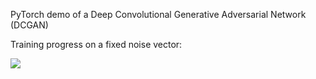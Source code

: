 PyTorch demo of a Deep Convolutional Generative Adversarial Network (DCGAN)

Training progress on a fixed noise vector:

![](training_progress.gif)

